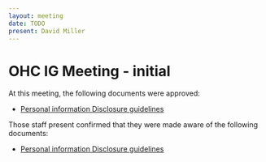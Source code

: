 ```yaml
---
layout: meeting
date: TODO
present: David Miller
---
```

# OHC IG Meeting - initial

At this meeting, the following documents were approved:

* [Personal information Disclosure guidelines](/guidance/disclosure.html)

Those staff present confirmed that they were made aware of the following documents:

* [Personal information Disclosure guidelines](/guidance/disclosure.html)
